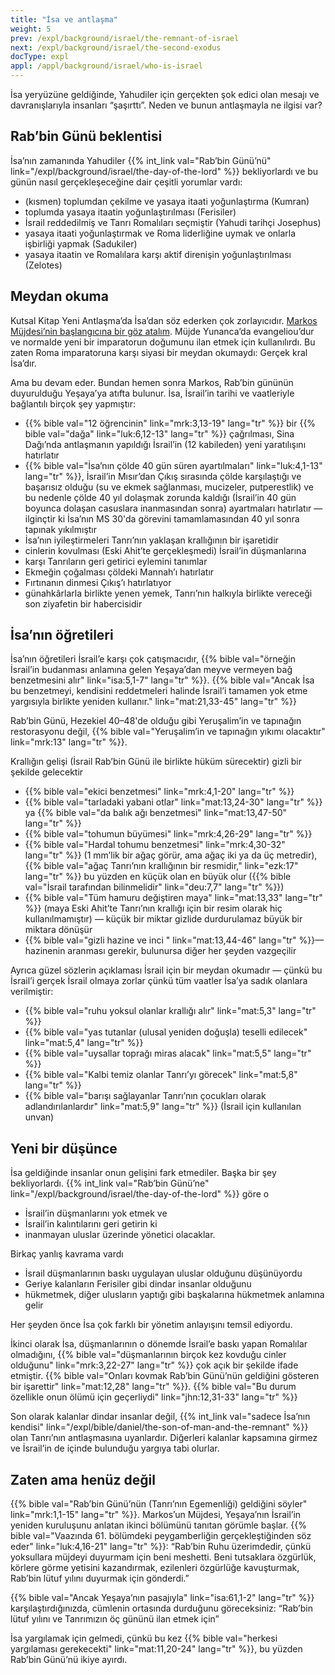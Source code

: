```yaml
---
title: "İsa ve antlaşma"
weight: 5
prev: /expl/background/israel/the-remnant-of-israel
next: /expl/background/israel/the-second-exodus
docType: expl
appl: /appl/background/israel/who-is-israel
---
```


İsa yeryüzüne geldiğinde, Yahudiler için gerçekten şok edici olan mesajı ve davranışlarıyla insanları “şaşırttı”. Neden ve bunun antlaşmayla ne ilgisi var?

## Rab’bin Günü beklentisi

<a name="b6b5"></a>
İsa’nın zamanında Yahudiler {{% int_link val="Rab’bin Günü’nü" link="/expl/background/israel/the-day-of-the-lord" %}} bekliyorlardı ve bu günün nasıl gerçekleşeceğine dair çeşitli yorumlar vardı:

- (kısmen) toplumdan çekilme ve yasaya itaati yoğunlaştırma (Kumran)
- toplumda yasaya itaatin yoğunlaştırılması (Ferisiler)
- İsrail reddedilmiş ve Tanrı Romalıları seçmiştir (Yahudi tarihçi Josephus)
- yasaya itaati yoğunlaştırmak ve Roma liderliğine uymak ve onlarla işbirliği yapmak (Sadukiler)
- yasaya itaatin ve Romalılara karşı aktif direnişin yoğunlaştırılması (Zelotes)

## Meydan okuma

<a name="1481"></a>
Kutsal Kitap Yeni Antlaşma’da İsa’dan söz ederken çok zorlayıcıdır. [Markos Müjdesi’nin başlangıcına bir göz atalım](https://biblehub.com/interlinear/mark/1-1.htm). Müjde Yunanca’da evangeliou’dur ve normalde yeni bir imparatorun doğumunu ilan etmek için kullanılırdı. Bu zaten Roma imparatoruna karşı siyasi bir meydan okumaydı: Gerçek kral İsa’dır.

Ama bu devam eder. Bundan hemen sonra Markos, Rab’bin gününün duyurulduğu Yeşaya’ya atıfta bulunur. İsa, İsrail’in tarihi ve vaatleriyle bağlantılı birçok şey yapmıştır:

- {{% bible val="12 öğrencinin" link="mrk:3,13-19" lang="tr" %}} bir {{% bible val="dağa" link="luk:6,12-13" lang="tr" %}} çağrılması, Sina Dağı’nda antlaşmanın yapıldığı İsrail’in (12 kabileden) yeni yaratılışını hatırlatır
- {{% bible val="İsa’nın çölde 40 gün süren ayartılmaları" link="luk:4,1-13" lang="tr" %}}, İsrail’in Mısır’dan Çıkış sırasında çölde karşılaştığı ve başarısız olduğu (su ve ekmek sağlanması, mucizeler, putperestlik) ve bu nedenle çölde 40 yıl dolaşmak zorunda kaldığı (İsrail’in 40 gün boyunca dolaşan casuslara inanmasından sonra) ayartmaları hatırlatır — ilginçtir ki İsa’nın MS 30'da görevini tamamlamasından 40 yıl sonra tapınak yıkılmıştır
- İsa’nın iyileştirmeleri Tanrı’nın yaklaşan krallığının bir işaretidir
- cinlerin kovulması (Eski Ahit’te gerçekleşmedi) İsrail’in düşmanlarına
- karşı Tanrıların geri getirici eylemini tanımlar
- Ekmeğin çoğalması çöldeki Mannah’ı hatırlatır
- Fırtınanın dinmesi Çıkış’ı hatırlatıyor
- günahkârlarla birlikte yenen yemek, Tanrı’nın halkıyla birlikte vereceği son ziyafetin bir habercisidir

## İsa’nın öğretileri

<a name="9f5f"></a>
İsa’nın öğretileri İsrail’e karşı çok çatışmacıdır, {{% bible val="örneğin İsrail’in budanması anlamına gelen Yeşaya’dan meyve vermeyen bağ benzetmesini alır" link="isa:5,1-7" lang="tr" %}}. {{% bible val="Ancak İsa bu benzetmeyi, kendisini reddetmeleri halinde İsrail’i tamamen yok etme yargısıyla birlikte yeniden kullanır." link="mat:21,33-45" lang="tr" %}}

Rab’bin Günü, Hezekiel 40–48'de olduğu gibi Yeruşalim’in ve tapınağın restorasyonu değil, {{% bible val="Yeruşalim’in ve tapınağın yıkımı olacaktır" link="mrk:13" lang="tr" %}}.

Krallığın gelişi (İsrail Rab’bin Günü ile birlikte hüküm sürecektir) gizli bir şekilde gelecektir

- {{% bible val="eki̇ci̇ benzetmesi̇" link="mrk:4,1-20" lang="tr" %}}
- {{% bible val="tarladaki yabani otlar" link="mat:13,24-30" lang="tr" %}} ya {{% bible val="da balık ağı benzetmesi" link="mat:13,47-50" lang="tr" %}}
- {{% bible val="tohumun büyümesi" link="mrk:4,26-29" lang="tr" %}}
- {{% bible val="Hardal tohumu benzetmesi" link="mrk:4,30-32" lang="tr" %}} (1 mm’lik bir ağaç görür, ama ağaç iki ya da üç metredir), {{% bible val="ağaç Tanrı’nın krallığının bir resmidir," link="ezk:17" lang="tr" %}} bu yüzden en küçük olan en büyük olur ({{% bible val="İsrail tarafından bilinmelidir" link="deu:7,7" lang="tr" %}})
- {{% bible val="Tüm hamuru değiştiren maya" link="mat:13,33" lang="tr" %}} (maya Eski Ahit’te Tanrı’nın krallığı için bir resim olarak hiç kullanılmamıştır) — küçük bir miktar gizlide durdurulamaz büyük bir miktara dönüşür
- {{% bible val="gizli hazine ve inci " link="mat:13,44-46" lang="tr" %}}— hazinenin aranması gerekir, bulunursa diğer her şeyden vazgeçilir

Ayrıca güzel sözlerin açıklaması İsrail için bir meydan okumadır — çünkü bu İsrail’i gerçek İsrail olmaya zorlar çünkü tüm vaatler İsa’ya sadık olanlara verilmiştir:

- {{% bible val="ruhu yoksul olanlar krallığı alır" link="mat:5,3" lang="tr" %}}
- {{% bible val="yas tutanlar (ulusal yeniden doğuşla) teselli edilecek" link="mat:5,4" lang="tr" %}}
- {{% bible val="uysallar toprağı miras alacak" link="mat:5,5" lang="tr" %}}
- {{% bible val="Kalbi temiz olanlar Tanrı’yı görecek" link="mat:5,8" lang="tr" %}}
- {{% bible val="barışı sağlayanlar Tanrı’nın çocukları olarak adlandırılanlardır" link="mat:5,9" lang="tr" %}} (İsrail için kullanılan unvan)

## Yeni bir düşünce

<a name="177b"></a>
İsa geldiğinde insanlar onun gelişini fark etmediler. Başka bir şey bekliyorlardı. {{% int_link val="Rab’bin Günü’ne" link="/expl/background/israel/the-day-of-the-lord" %}} göre o

- İsrail’in düşmanlarını yok etmek ve
- İsrail’in kalıntılarını geri getirin ki
- inanmayan uluslar üzerinde yönetici olacaklar.

Birkaç yanlış kavrama vardı

- İsrail düşmanlarının baskı uygulayan uluslar olduğunu düşünüyordu
- Geriye kalanların Ferisiler gibi dindar insanlar olduğunu
- hükmetmek, diğer ulusların yaptığı gibi başkalarına hükmetmek anlamına gelir

Her şeyden önce İsa çok farklı bir yönetim anlayışını temsil ediyordu.

İkinci olarak İsa, düşmanlarının o dönemde İsrail’e baskı yapan Romalılar olmadığını, {{% bible val="düşmanlarının birçok kez kovduğu cinler olduğunu" link="mrk:3,22-27" lang="tr" %}} çok açık bir şekilde ifade etmiştir. {{% bible val="Onları kovmak Rab’bin Günü’nün geldiğini gösteren bir işarettir" link="mat:12,28" lang="tr" %}}. {{% bible val="Bu durum özellikle onun ölümü için geçerliydi" link="jhn:12,31-33" lang="tr" %}}

Son olarak kalanlar dindar insanlar değil, {{% int_link val="sadece İsa’nın kendisi" link="/expl/bible/daniel/the-son-of-man-and-the-remnant" %}} olan Tanrı’nın antlaşmasına uyanlardır. Diğerleri kalanlar kapsamına girmez ve İsrail’in de içinde bulunduğu yargıya tabi olurlar.

## Zaten ama henüz değil

<a name="1438"></a>
{{% bible val="Rab’bin Günü’nün (Tanrı’nın Egemenliği) geldiğini söyler" link="mrk:1,1-15" lang="tr" %}}. Markos’un Müjdesi, Yeşaya’nın İsrail’in yeniden kuruluşunu anlatan ikinci bölümünü tanıtan görümle başlar. {{% bible val="Vaazında 61. bölümdeki peygamberliğin gerçekleştiğinden söz eder" link="luk:4,16-21" lang="tr" %}}: “Rab’bin Ruhu üzerimdedir, çünkü yoksullara müjdeyi duyurmam için beni meshetti. Beni tutsaklara özgürlük, körlere görme yetisini kazandırmak, ezilenleri özgürlüğe kavuşturmak, Rab’bin lütuf yılını duyurmak için gönderdi.”

{{% bible val="Ancak Yeşaya’nın pasajıyla" link="isa:61,1-2" lang="tr" %}} karşılaştırdığınızda, cümlenin ortasında durduğunu göreceksiniz: “Rab’bin lütuf yılını ve Tanrımızın öç gününü ilan etmek için”

İsa yargılamak için gelmedi, çünkü bu kez {{% bible val="herkesi yargılaması gerekecekti" link="mat:11,20-24" lang="tr" %}}, bu yüzden Rab’bin Günü’nü ikiye ayırdı.

